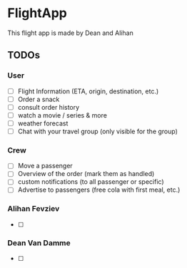 # FlightApp
This flight app is made by Dean and Alihan
## TODOs

### User
- [ ] Flight Information (ETA, origin, destination, etc.)
- [ ] Order a snack
- [ ] consult order history
- [ ] watch a movie / series & more
- [ ] weather forecast
- [ ] Chat with your travel group (only visible for the group)

### Crew
- [ ] Move a passenger
- [ ] Overview of the order (mark them as handled)
- [ ] custom notifications (to all passenger or specific)
- [ ] Advertise to passengers (free cola with first meal, etc.)

### Alihan Fevziev

- [ ] 

### Dean Van Damme
- [ ] 

